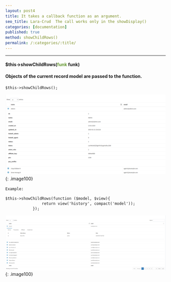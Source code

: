```yaml
---
layout: post4
title: It takes a callback function as an argument.
seo_title: Lara-Crud  The call works only in the showDisplay()
categories: [documentation]
published: true
method: showChildRows()
permalink: /:categories/:title/
---
```


---

#### $this->showChildRows(<span style="color: #693">funk</span> funk)

#### Objects of the current record model are passed to the function.


    $this->showChildRows();

![](../../images/childRows2.png){: .image100}

`
Example:
`

    $this->showChildRows(function ($model, $view){
                    return view('history', compact('model'));
                });

![](../../images/childRows.png){: .image100}
